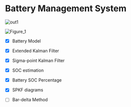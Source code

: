 # Battery Management System

![out1](https://user-images.githubusercontent.com/56114938/199074954-7861d48d-6ec8-4670-a934-3094c507b987.jpg)

![Figure_1](https://user-images.githubusercontent.com/56114938/199560326-f0c16c13-a774-4135-af82-4ec2f0c06d6b.jpeg)

- [x] Battery Model
- [x] Extended Kalman Filter
- [x] Sigma-point Kalman Filter
- [x] SOC estimation
- [x] Battery SOC Percentage
- [x] SPKF diagrams
- [ ] Bar-delta Method



